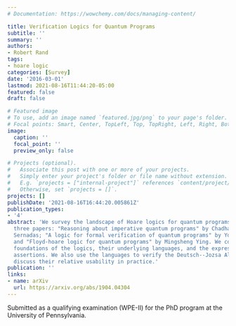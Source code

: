 ```yaml
---
# Documentation: https://wowchemy.com/docs/managing-content/

title: Verification Logics for Quantum Programs
subtitle: ''
summary: ''
authors:
- Robert Rand
tags:
- hoare logic
categories: [Survey]
date: '2016-03-01'
lastmod: 2021-08-16T11:44:20-05:00
featured: false
draft: false

# Featured image
# To use, add an image named `featured.jpg/png` to your page's folder.
# Focal points: Smart, Center, TopLeft, Top, TopRight, Left, Right, BottomLeft, Bottom, BottomRight.
image:
  caption: ''
  focal_point: ''
  preview_only: false

# Projects (optional).
#   Associate this post with one or more of your projects.
#   Simply enter your project's folder or file name without extension.
#   E.g. `projects = ["internal-project"]` references `content/project/deep-learning/index.md`.
#   Otherwise, set `projects = []`.
projects: []
publishDate: '2021-08-16T16:44:20.005861Z'
publication_types:
- '4'
abstract: 'We survey the landscape of Hoare logics for quantum programs. We review
  three papers: "Reasoning about imperative quantum programs" by Chadha, Mateus and
  Sernadas; "A logic for formal verification of quantum programs" by Yoshihiko Kakutani;
  and "Floyd-hoare logic for quantum programs" by Mingsheng Ying. We compare the mathematical
  foundations of the logics, their underlying languages, and the expressivity of their
  assertions. We also use the languages to verify the Deutsch--Jozsa Algorithm, and
  discuss their relative usability in practice.'
publication: ''
links:
- name: arXiv
  url: https://arxiv.org/abs/1904.04304
---
```

Submitted as a qualifying examination (WPE-II) for the PhD program at the University of Pennsylvania.